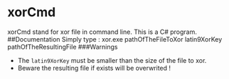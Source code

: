 # xorCmd
xorCmd stand for xor file in command line. This is a C# program.
##Documentation
Simply type : 
	xor.exe pathOfTheFileToXor latin9XorKey pathOfTheResultingFile
###Warnings
* The `latin9XorKey` must be smaller than the size of the file to xor.
* Beware the resulting file if exists will be overwrited !